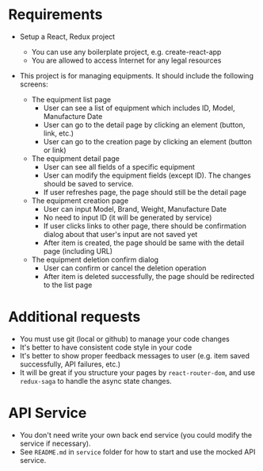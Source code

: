 # Requirements
- Setup a React, Redux project
  - You can use any boilerplate project, e.g. create-react-app
  - You are allowed to access Internet for any legal resources

- This project is for managing equipments. It should include the following screens:
  - The equipment list page
    - User can see a list of equipment which includes ID, Model, Manufacture Date
    - User can go to the detail page by clicking an element (button, link, etc.)
    - User can go to the creation page by clicking an element (button or link)
  - The equipment detail page
    - User can see all fields of a specific equipment
    - User can modify the equipment fields (except ID). The changes should be saved to service.
    - If user refreshes page, the page should still be the detail page
  - The equipment creation page
    - User can input Model, Brand, Weight, Manufacture Date
    - No need to input ID (it will be generated by service)
    - If user clicks links to other page, there should be confirmation dialog about that user's input are not saved yet
    - After item is created, the page should be same with the detail page (including URL)
  - The equipment deletion confirm dialog
    - User can confirm or cancel the deletion operation
    - After item is deleted successfully, the page should be redirected to the list page


# Additional requests
- You must use git (local or github) to manage your code changes
- It's better to have consistent code style in your code
- It's better to show proper feedback messages to user (e.g. item saved successfully, API failures, etc.)
- It will be great if you structure your pages by `react-router-dom`, and use `redux-saga` to handle the async state changes.

# API Service
- You don't need write your own back end service (you could modify the service if necessary).
- See `README.md` in `service` folder for how to start and use the mocked API service.
